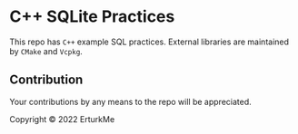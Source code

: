 # C++ SQLite Practices
This repo has `C++` example SQL practices. External libraries are maintained by `CMake` and `Vcpkg`.

## Contribution
Your contributions by any means to the repo will be appreciated.

Copyright © 2022 ErturkMe